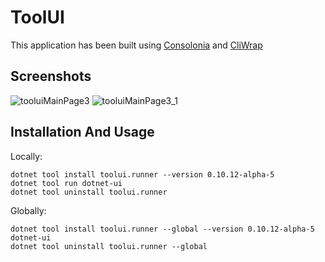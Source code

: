 # ToolUI

This application has been built using [Consolonia](https://github.com/jinek/Consolonia) and [CliWrap](https://github.com/Tyrrrz/CliWrap)

## Screenshots
![tooluiMainPage3](https://user-images.githubusercontent.com/10516222/156970874-8e7d07b8-9a2b-44ef-bf6f-e3f846771543.png)
![tooluiMainPage3_1](https://user-images.githubusercontent.com/10516222/156970873-d3f878de-1542-4a78-9786-13a2342acede.png)

## Installation And Usage

Locally:
```
dotnet tool install toolui.runner --version 0.10.12-alpha-5
dotnet tool run dotnet-ui
dotnet tool uninstall toolui.runner
```
Globally:
```
dotnet tool install toolui.runner --global --version 0.10.12-alpha-5
dotnet-ui
dotnet tool uninstall toolui.runner --global
```
